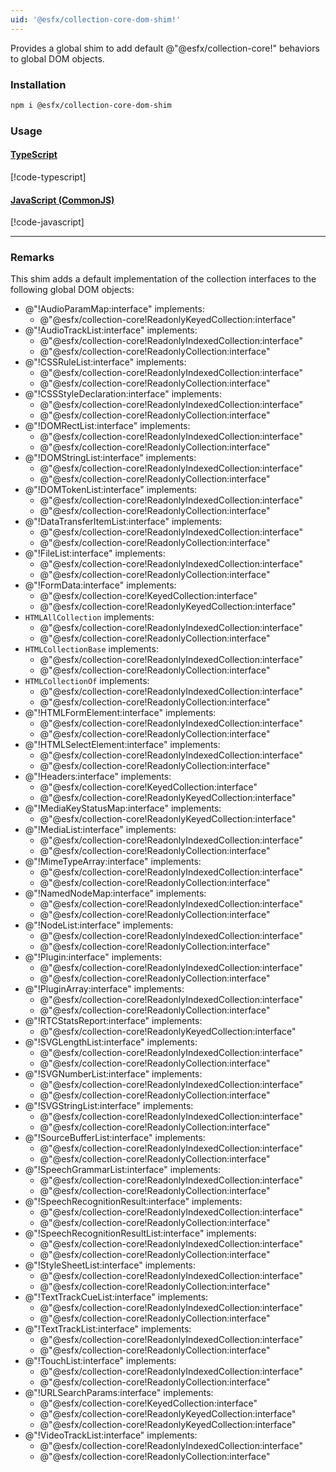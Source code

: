 ```yaml
---
uid: '@esfx/collection-core-dom-shim!'
---
```


Provides a global shim to add default @"@esfx/collection-core!" behaviors to global DOM objects.

### Installation

```sh
npm i @esfx/collection-core-dom-shim
```

### Usage

#### [TypeScript](#tab/ts)
[!code-typescript[](../examples/usage.ts)]
#### [JavaScript (CommonJS)](#tab/js)
[!code-javascript[](../examples/usage.js)]
***

### Remarks

This shim adds a default implementation of the collection interfaces to the following global DOM objects:

- @"!AudioParamMap:interface" implements:
    - @"@esfx/collection-core!ReadonlyKeyedCollection:interface"
- @"!AudioTrackList:interface" implements:
    - @"@esfx/collection-core!ReadonlyIndexedCollection:interface"
    - @"@esfx/collection-core!ReadonlyCollection:interface"
- @"!CSSRuleList:interface" implements:
    - @"@esfx/collection-core!ReadonlyIndexedCollection:interface"
    - @"@esfx/collection-core!ReadonlyCollection:interface"
- @"!CSSStyleDeclaration:interface" implements:
    - @"@esfx/collection-core!ReadonlyIndexedCollection:interface"
    - @"@esfx/collection-core!ReadonlyCollection:interface"
- @"!DOMRectList:interface" implements:
    - @"@esfx/collection-core!ReadonlyIndexedCollection:interface"
    - @"@esfx/collection-core!ReadonlyCollection:interface"
- @"!DOMStringList:interface" implements:
    - @"@esfx/collection-core!ReadonlyIndexedCollection:interface"
    - @"@esfx/collection-core!ReadonlyCollection:interface"
- @"!DOMTokenList:interface" implements:
    - @"@esfx/collection-core!ReadonlyIndexedCollection:interface"
    - @"@esfx/collection-core!ReadonlyCollection:interface"
- @"!DataTransferItemList:interface" implements:
    - @"@esfx/collection-core!ReadonlyIndexedCollection:interface"
    - @"@esfx/collection-core!ReadonlyCollection:interface"
- @"!FileList:interface" implements:
    - @"@esfx/collection-core!ReadonlyIndexedCollection:interface"
    - @"@esfx/collection-core!ReadonlyCollection:interface"
- @"!FormData:interface" implements:
    - @"@esfx/collection-core!KeyedCollection:interface"
    - @"@esfx/collection-core!ReadonlyKeyedCollection:interface"
- `HTMLAllCollection` implements:
    - @"@esfx/collection-core!ReadonlyIndexedCollection:interface"
    - @"@esfx/collection-core!ReadonlyCollection:interface"
- `HTMLCollectionBase` implements:
    - @"@esfx/collection-core!ReadonlyIndexedCollection:interface"
    - @"@esfx/collection-core!ReadonlyCollection:interface"
- `HTMLCollectionOf` implements:
    - @"@esfx/collection-core!ReadonlyIndexedCollection:interface"
    - @"@esfx/collection-core!ReadonlyCollection:interface"
- @"!HTMLFormElement:interface" implements:
    - @"@esfx/collection-core!ReadonlyIndexedCollection:interface"
    - @"@esfx/collection-core!ReadonlyCollection:interface"
- @"!HTMLSelectElement:interface" implements:
    - @"@esfx/collection-core!ReadonlyIndexedCollection:interface"
    - @"@esfx/collection-core!ReadonlyCollection:interface"
- @"!Headers:interface" implements:
    - @"@esfx/collection-core!KeyedCollection:interface"
    - @"@esfx/collection-core!ReadonlyKeyedCollection:interface"
- @"!MediaKeyStatusMap:interface" implements:
    - @"@esfx/collection-core!ReadonlyKeyedCollection:interface"
- @"!MediaList:interface" implements:
    - @"@esfx/collection-core!ReadonlyIndexedCollection:interface"
    - @"@esfx/collection-core!ReadonlyCollection:interface"
- @"!MimeTypeArray:interface" implements:
    - @"@esfx/collection-core!ReadonlyIndexedCollection:interface"
    - @"@esfx/collection-core!ReadonlyCollection:interface"
- @"!NamedNodeMap:interface" implements:
    - @"@esfx/collection-core!ReadonlyIndexedCollection:interface"
    - @"@esfx/collection-core!ReadonlyCollection:interface"
- @"!NodeList:interface" implements:
    - @"@esfx/collection-core!ReadonlyIndexedCollection:interface"
    - @"@esfx/collection-core!ReadonlyCollection:interface"
- @"!Plugin:interface" implements:
    - @"@esfx/collection-core!ReadonlyIndexedCollection:interface"
    - @"@esfx/collection-core!ReadonlyCollection:interface"
- @"!PluginArray:interface" implements:
    - @"@esfx/collection-core!ReadonlyIndexedCollection:interface"
    - @"@esfx/collection-core!ReadonlyCollection:interface"
- @"!RTCStatsReport:interface" implements:
    - @"@esfx/collection-core!ReadonlyKeyedCollection:interface"
- @"!SVGLengthList:interface" implements:
    - @"@esfx/collection-core!ReadonlyIndexedCollection:interface"
    - @"@esfx/collection-core!ReadonlyCollection:interface"
- @"!SVGNumberList:interface" implements:
    - @"@esfx/collection-core!ReadonlyIndexedCollection:interface"
    - @"@esfx/collection-core!ReadonlyCollection:interface"
- @"!SVGStringList:interface" implements:
    - @"@esfx/collection-core!ReadonlyIndexedCollection:interface"
    - @"@esfx/collection-core!ReadonlyCollection:interface"
- @"!SourceBufferList:interface" implements:
    - @"@esfx/collection-core!ReadonlyIndexedCollection:interface"
    - @"@esfx/collection-core!ReadonlyCollection:interface"
- @"!SpeechGrammarList:interface" implements:
    - @"@esfx/collection-core!ReadonlyIndexedCollection:interface"
    - @"@esfx/collection-core!ReadonlyCollection:interface"
- @"!SpeechRecognitionResult:interface" implements:
    - @"@esfx/collection-core!ReadonlyIndexedCollection:interface"
    - @"@esfx/collection-core!ReadonlyCollection:interface"
- @"!SpeechRecognitionResultList:interface" implements:
    - @"@esfx/collection-core!ReadonlyIndexedCollection:interface"
    - @"@esfx/collection-core!ReadonlyCollection:interface"
- @"!StyleSheetList:interface" implements:
    - @"@esfx/collection-core!ReadonlyIndexedCollection:interface"
    - @"@esfx/collection-core!ReadonlyCollection:interface"
- @"!TextTrackCueList:interface" implements:
    - @"@esfx/collection-core!ReadonlyIndexedCollection:interface"
    - @"@esfx/collection-core!ReadonlyCollection:interface"
- @"!TextTrackList:interface" implements:
    - @"@esfx/collection-core!ReadonlyIndexedCollection:interface"
    - @"@esfx/collection-core!ReadonlyCollection:interface"
- @"!TouchList:interface" implements:
    - @"@esfx/collection-core!ReadonlyIndexedCollection:interface"
    - @"@esfx/collection-core!ReadonlyCollection:interface"
- @"!URLSearchParams:interface" implements:
    - @"@esfx/collection-core!KeyedCollection:interface"
    - @"@esfx/collection-core!ReadonlyKeyedCollection:interface"
    - @"@esfx/collection-core!ReadonlyKeyedCollection:interface"
- @"!VideoTrackList:interface" implements:
    - @"@esfx/collection-core!ReadonlyIndexedCollection:interface"
    - @"@esfx/collection-core!ReadonlyCollection:interface"
